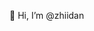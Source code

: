 👋 Hi, I’m @zhiidan


<!---
zhiidan/zhiidan is a ✨ special ✨ repository because its `README.md` (this file) appears on your GitHub profile.
You can click the Preview link to take a look at your changes.
--->
